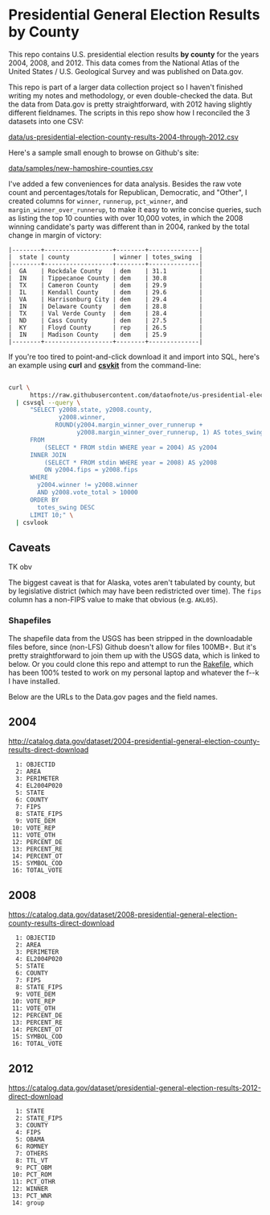 # Presidential General Election Results by County

This repo contains U.S. presidential election results __by county__ for the years 2004, 2008, and 2012. This data comes from the National Atlas of the United States / U.S. Geological Survey and was published on Data.gov.

This repo is part of a larger data collection project so I haven't finished writing my notes and methodology, or even double-checked the data. But the data from Data.gov is pretty straightforward, with 2012 having slightly different fieldnames. The scripts in this repo show how I reconciled the 3 datasets into one CSV:

[data/us-presidential-election-county-results-2004-through-2012.csv](data/us-presidential-election-county-results-2004-through-2012.csv)

Here's a sample small enough to browse on Github's site:

[data/samples/new-hampshire-counties.csv](data/samples/new-hampshire-counties.csv)

I've added a few conveniences for data analysis. Besides the raw vote count and percentages/totals for Republican, Democratic, and "Other", I created columns for `winner`, `runnerup`, `pct_winner`, and `margin_winner_over_runnerup`, to make it easy to write concise queries, such as listing the top 10 counties with over 10,000 votes, in which the 2008 winning candidate's party was different than in 2004, ranked by the total change in margin of victory:


```
|--------+-------------------+--------+--------------|
|  state | county            | winner | totes_swing  |
|--------+-------------------+--------+--------------|
|  GA    | Rockdale County   | dem    | 31.1         |
|  IN    | Tippecanoe County | dem    | 30.8         |
|  TX    | Cameron County    | dem    | 29.9         |
|  IL    | Kendall County    | dem    | 29.6         |
|  VA    | Harrisonburg City | dem    | 29.4         |
|  IN    | Delaware County   | dem    | 28.8         |
|  TX    | Val Verde County  | dem    | 28.4         |
|  ND    | Cass County       | dem    | 27.5         |
|  KY    | Floyd County      | rep    | 26.5         |
|  IN    | Madison County    | dem    | 25.9         |
|--------+-------------------+--------+--------------|
```


If you're too tired to point-and-click download it and import into SQL, here's an example using **curl** and [**csvkit**](https://csvkit.readthedocs.io/en/540/) from the command-line:


```sh
  
curl \
      https://raw.githubusercontent.com/dataofnote/us-presidential-election-county-results/master/data/us-presidential-election-county-results-2004-through-2012.csv \
  | csvsql --query \
      "SELECT y2008.state, y2008.county, 
              y2008.winner,
             ROUND(y2004.margin_winner_over_runnerup + 
                   y2008.margin_winner_over_runnerup, 1) AS totes_swing
      FROM 
          (SELECT * FROM stdin WHERE year = 2004) AS y2004  
      INNER JOIN 
          (SELECT * FROM stdin WHERE year = 2008) AS y2008
          ON y2004.fips = y2008.fips
      WHERE 
        y2004.winner != y2008.winner
        AND y2008.vote_total > 10000
      ORDER BY 
        totes_swing DESC
      LIMIT 10;" \
  | csvlook
```



## Caveats

TK obv

The biggest caveat is that for Alaska, votes aren't tabulated by county, but by legislative district (which may have been redistricted over time). The `fips` column has a non-FIPS value to make that obvious (e.g. `AKL05`). 


### Shapefiles


The shapefile data from the USGS has been stripped in the downloadable files before, since (non-LFS) Github doesn't allow for files 100MB+. But it's pretty straightforward to join them up with the USGS data, which is linked to below. Or you could clone this repo and attempt to run the [Rakefile](Rakefile), which has been 100% tested to work on my personal laptop and whatever the f--k I have installed.


Below are the URLs to the Data.gov pages and the field names.

## 2004

http://catalog.data.gov/dataset/2004-presidential-general-election-county-results-direct-download

      1: OBJECTID
      2: AREA
      3: PERIMETER
      4: EL2004P020
      5: STATE
      6: COUNTY
      7: FIPS
      8: STATE_FIPS
      9: VOTE_DEM
     10: VOTE_REP
     11: VOTE_OTH
     12: PERCENT_DE
     13: PERCENT_RE
     14: PERCENT_OT
     15: SYMBOL_COD
     16: TOTAL_VOTE



## 2008

https://catalog.data.gov/dataset/2008-presidential-general-election-county-results-direct-download

      1: OBJECTID
      2: AREA
      3: PERIMETER
      4: EL2004P020
      5: STATE
      6: COUNTY
      7: FIPS
      8: STATE_FIPS
      9: VOTE_DEM
     10: VOTE_REP
     11: VOTE_OTH
     12: PERCENT_DE
     13: PERCENT_RE
     14: PERCENT_OT
     15: SYMBOL_COD
     16: TOTAL_VOTE


## 2012


https://catalog.data.gov/dataset/presidential-general-election-results-2012-direct-download


      1: STATE
      2: STATE_FIPS
      3: COUNTY
      4: FIPS
      5: OBAMA
      6: ROMNEY
      7: OTHERS
      8: TTL_VT
      9: PCT_OBM
     10: PCT_ROM
     11: PCT_OTHR
     12: WINNER
     13: PCT_WNR
     14: group


